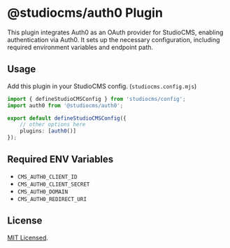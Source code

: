 # @studiocms/auth0 Plugin

This plugin integrates Auth0 as an OAuth provider for StudioCMS, enabling authentication via Auth0. It sets up the necessary configuration, including required environment variables and endpoint path.

## Usage

Add this plugin in your StudioCMS config. (`studiocms.config.mjs`)

```ts
import { defineStudioCMSConfig } from 'studiocms/config';
import auth0 from '@studiocms/auth0';

export default defineStudioCMSConfig({
    // other options here
    plugins: [auth0()]
});
```

## Required ENV Variables

- `CMS_AUTH0_CLIENT_ID`
- `CMS_AUTH0_CLIENT_SECRET`
- `CMS_AUTH0_DOMAIN`
- `CMS_AUTH0_REDIRECT_URI`

## License

[MIT Licensed](./LICENSE).
